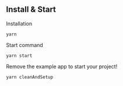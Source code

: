 ## Install & Start

Installation

```shell
yarn
```

Start command

```shell
yarn start
```

Remove the example app to start your project!

```shell
yarn cleanAndSetup
```
